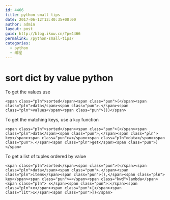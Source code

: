 ```yaml
---
id: 4466
title: python small tips
date: 2017-06-12T12:40:35+00:00
author: admin
layout: post
guid: http://blog.ikow.cn/?p=4466
permalink: /python-small-tips/
categories:
  - python
  - 编程
---
```

# sort dict by value python

To get the values use

<pre class="lang-py prettyprint prettyprinted"><code>&lt;span class="pln">sorted&lt;/span>&lt;span class="pun">(&lt;/span>&lt;span class="pln">data&lt;/span>&lt;span class="pun">.&lt;/span>&lt;span class="pln">values&lt;/span>&lt;span class="pun">())&lt;/span></code></pre>

To get the matching keys, use a `key` function

<pre class="lang-py prettyprint prettyprinted"><code>&lt;span class="pln">sorted&lt;/span>&lt;span class="pun">(&lt;/span>&lt;span class="pln">data&lt;/span>&lt;span class="pun">,&lt;/span>&lt;span class="pln"> key&lt;/span>&lt;span class="pun">=&lt;/span>&lt;span class="pln">data&lt;/span>&lt;span class="pun">.&lt;/span>&lt;span class="pln">get&lt;/span>&lt;span class="pun">)&lt;/span></code></pre>

To get a list of tuples ordered by value

<pre class="lang-py prettyprint prettyprinted"><code>&lt;span class="pln">sorted&lt;/span>&lt;span class="pun">(&lt;/span>&lt;span class="pln">data&lt;/span>&lt;span class="pun">.&lt;/span>&lt;span class="pln">items&lt;/span>&lt;span class="pun">(),&lt;/span>&lt;span class="pln"> key&lt;/span>&lt;span class="pun">=&lt;/span>&lt;span class="kwd">lambda&lt;/span>&lt;span class="pln"> x&lt;/span>&lt;span class="pun">:&lt;/span>&lt;span class="pln">x&lt;/span>&lt;span class="pun">[&lt;/span>&lt;span class="lit">1&lt;/span>&lt;span class="pun">])&lt;/span></code></pre>